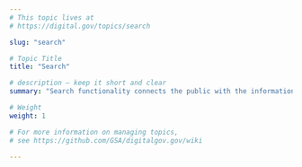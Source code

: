 ```yaml
---
# This topic lives at
# https://digital.gov/topics/search

slug: "search"

# Topic Title
title: "Search"

# description — keep it short and clear
summary: "Search functionality connects the public with the information they need from the government. Learn about Search.gov, a no-cost <em>by government, for government</em> service for federal websites, search engine optimization (SEO), search data, and more."

# Weight
weight: 1

# For more information on managing topics,
# see https://github.com/GSA/digitalgov.gov/wiki

---
```

